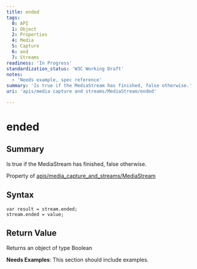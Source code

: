 ```yaml
---
title: ended
tags:
  0: API
  1: Object
  2: Properties
  4: Media
  5: Capture
  6: and
  7: Streams
readiness: 'In Progress'
standardization_status: 'W3C Working Draft'
notes:
  - 'Needs example, spec reference'
summary: 'Is true if the MediaStream has finished, false otherwise.'
uri: 'apis/media capture and streams/MediaStream/ended'

---
```

# ended

## Summary

Is true if the MediaStream has finished, false otherwise.

<span data-meta="applies_to" data-type="key">Property of <span data-type="value">[apis/media\_capture\_and\_streams/MediaStream](/apis/media_capture_and_streams/MediaStream)</span></span>

## Syntax

``` {.js}
var result = stream.ended;
stream.ended = value;
```

## Return Value

<span data-meta="return" data-type="key">Returns an object of type <span data-type="value">Boolean</span></span>

**Needs Examples**: This section should include examples.

